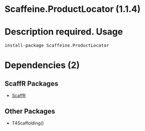 ﻿Scaffeine.ProductLocator (1.1.4)
======
Description required.
Usage
======
<pre>install-package Scaffeine.ProductLocator</pre>
Dependencies (2)
=====

ScaffR Packages
------
* [ScaffR](https://github.com/wcpro/ScaffR/tree/master/src/ScaffR)

Other Packages
------
* T4Scaffolding()
